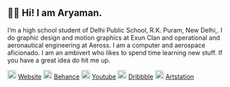 ## 👋🏻 Hi! I am Aryaman.

I’m a high school student of Delhi Public School, R.K. Puram, New Delhi,. I do graphic design and motion graphics at Exun Clan and operational and aeronautical engineering at Aeross. I am a computer and aerospace aficionado. I am an ambivert who likes to spend time learning new stuff. If you have a great idea do hit me up.

<img src="https://aryaman.one/Images/icon.png" data-canonical-src="https://aryaman.one/Images/icon.png" width="20" height="20" /> [Website](https://aryaman.one/ "links")
<img src="https://aryaman.one/Images/icon.png" data-canonical-src="https://aryaman.one/Images/icon.png" width="20" height="20" /> [Behance](https://a5.behance.net/e871687209d8ae65b81aa1dbe6c60d3be059cd69/img/site/favicon.ico?cb=264615658 "links")
<img src="https://aryaman.one/Images/icon.png" data-canonical-src="https://aryaman.one/Images/icon.png" width="20" height="20" /> [Youtube](https://www.youtube.com/s/desktop/ebcf1b0f/img/favicon_48.png "links")
<img src="https://aryaman.one/Images/icon.png" data-canonical-src="https://aryaman.one/Images/icon.png" width="20" height="20" /> [Dribbble](https://static.dribbble.com/assets/favicon-63b2904a073c89b52b19aa08cebc16a154bcf83fee8ecc6439968b1e6db569c7.ico "links")
<img src="https://aryaman.one/Images/icon.png" data-canonical-src="https://aryaman.one/Images/icon.png" width="20" height="20" /> [Artstation](https://www.artstation.com/assets/favicon-568cb631e5ed0dbf464edf6f3d1dcd4a.ico "links")



